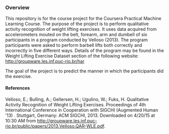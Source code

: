 ### Overview

This repository is for the course project for the Coursera Practical Machine Learning Course.  The purpose of the project is to perform qualitative activity recognition of weight lifting exercises.  It uses data acquired from accelerometers mouted on the belt, forearm, arm and dumbell of six participants in a program conducted by Velloso (2013).  The program participants were asked to perform barbell lifts both correctly and incorrectly in five different ways.  Details of the program may be found in the Weight Lifting Exercise Dataset section of the following website: http://groupware.les.inf.puc-rio.br/har

The goal of the project is to predict the manner in which the participants did the exercise.


#### References

Velloso, E.; Bulling, A.; Gellersen, H.; Ugulino, W.; Fuks, H. Qualitative Activity Recognition of Weight Lifting Exercises. Proceedings of 4th International Conference in Cooperation with SIGCHI (Augmented Human '13) . Stuttgart, Germany: ACM SIGCHI, 2013. Downloaded on 4/20/15 at 10:30 AM from http://groupware.les.inf.puc-rio.br/public/papers/2013.Velloso.QAR-WLE.pdf.
